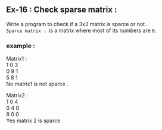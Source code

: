 ## Ex-16 : Check sparse matrix :  
Write a program to check if a 3x3 matrix is sparce or not .  
`Sparce matrix : `is a matrix where most of its numbers are `0`.  
### example :  
Matrix1 :  
1 0 3  
0 9 1  
5 8 1  
No matrix1 is not sparce .  

Matrix2 :  
1 0 4  
0 4 0  
8 0 0  
Yes matrix 2 is sparce